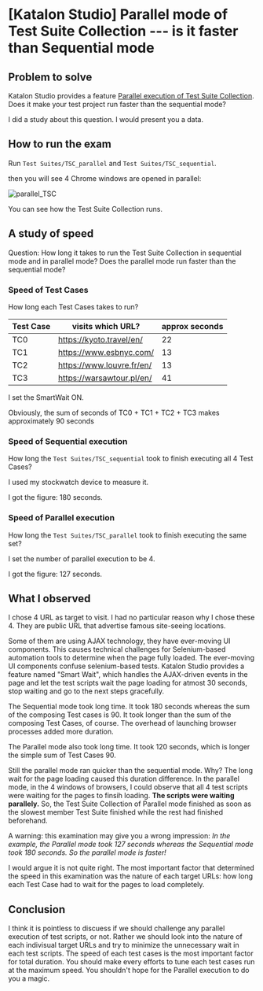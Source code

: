 # [Katalon Studio] Parallel mode of Test Suite Collection --- is it faster than Sequential mode

## Problem to solve

Katalon Studio provides a feature [Parallel execution of Test Suite Collection](https://docs.katalon.com/docs/katalon-studio/execute-tests/execute-test-suite-collections-in-katalon-studio#parallel-mode). Does it make your test project run faster than the sequential mode?

I did a study about this question. I would present you a data.

## How to run the exam

Run `Test Suites/TSC_parallel` and `Test Suites/TSC_sequential`.

then you will see 4 Chrome windows are opened in parallel:

![parallel_TSC](https://kazurayam.github.io/ks_parallel_testsuitecollection_can_hurt/images/parallel_TSC.png)

You can see how the Test Suite Collection runs.

## A study of speed

Question: How long it takes to run the Test Suite Collection in sequential mode and in parallel mode? Does the parallel mode run faster than the sequential mode?

### Speed of Test Cases

How long each Test Cases takes to run?

|Test Case| visits which URL?         | approx seconds|
|---------|---------------------------|----|
|TC0      | https://kyoto.travel/en/  | 22 |
|TC1      | https://www.esbnyc.com/   | 13 |
|TC2      | https://www.louvre.fr/en/ | 13 |
|TC3      | https://warsawtour.pl/en/ | 41 |

I set the SmartWait ON.

Obviously, the sum of seconds of TC0 + TC1 + TC2 + TC3 makes approximately 90 seconds

### Speed of Sequential execution

How long the `Test Suites/TSC_sequential` took to finish executing all 4 Test Cases?

I used my stockwatch device to measure it.

I got the figure: 180 seconds.


### Speed of Parallel execution

How long the `Test Suites/TSC_parallel` took to finish executing the same set?

I set the number of parallel execution to be 4.

I got the figure: 127 seconds.

## What I observed

I chose 4 URL as target to visit. I had no particular reason why I chose these 4. They are public URL that advertise famous site-seeing locations.

Some of them are using AJAX technology, they have ever-moving UI components. This causes technical challenges for Selenium-based automation tools to determine when the page fully loaded. The ever-moving UI components confuse selenium-based tests. Katalon Studio provides a feature named "Smart Wait", which handles the AJAX-driven events in the page and let the test scripts wait the page loading for atmost 30 seconds, stop waiting and go to the next steps gracefully.

The Sequential mode took long time. It took 180 seconds whereas the sum of the composing Test cases is 90. It took longer than the sum of the composing Test Cases, of course. The overhead of launching browser processes added more duration.

The Parallel mode also took long time. It took 120 seconds, which is longer the simple sum of Test Cases 90.

Still the parallel mode ran quicker than the sequential mode. Why? The long wait for the page loading caused this duration difference. In the parallel mode, in the 4 windows of browsers, I could observe that all 4 test scripts were waiting for the pages to finsih loading. **The scripts were waiting parallely.** So, the Test Suite Collection of Parallel mode finished as soon as the slowest member Test Suite finished while the rest had finished beforehand.

A warning: this examination may give you a wrong impression: *In the example, the Parallel mode took 127 seconds whereas the Sequential mode took 180 seconds. So the parallel mode is faster!*

I would argue it is not quite right. The most important factor that determined the speed in this examination was the nature of each target URLs: how long each Test Case had to wait for the pages to load completely.

## Conclusion

I think it is pointless to discuess if we should challenge any parallel execution of test scripts, or not. Rather we should look into the nature of each indivisual target URLs and try to minimize the unnecessary wait in each test scripts. The speed of each test cases is the most important factor for total duration. You should make every efforts to tune each test cases run at the maximum speed. You shouldn't hope for the Parallel execution to do you a magic.
